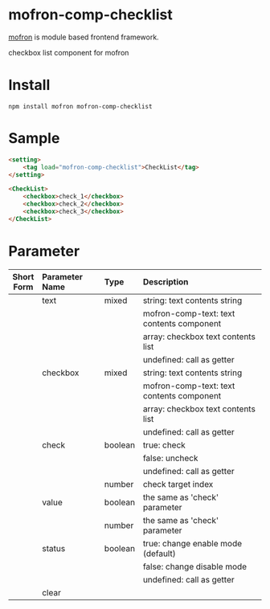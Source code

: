 # mofron-comp-checklist
[mofron](https://mofron.github.io/mofron/) is module based frontend framework.

checkbox list component for mofron


# Install
```
npm install mofron mofron-comp-checklist
```

# Sample
```html
<setting>
    <tag load="mofron-comp-checklist">CheckList</tag>
</setting>

<CheckList>
    <checkbox>check_1</checkbox>
    <checkbox>check_2</checkbox>
    <checkbox>check_3</checkbox>
</CheckList>
```

# Parameter

| Short<br>Form | Parameter Name | Type | Description |
|:-------------:|:---------------|:-----|:------------|
| | text | mixed | string: text contents string |
| | | | mofron-comp-text: text contents component |
| | | | array: checkbox text contents list |
| | | | undefined: call as getter |
| | checkbox | mixed | string: text contents string |
| | | | mofron-comp-text: text contents component |
| | | | array: checkbox text contents list |
| | | | undefined: call as getter |
| | check | boolean | true: check |
| | | | false: uncheck |
| | | | undefined: call as getter |
| | | number | check target index |
| | value | boolean | the same as 'check' parameter |
| | | number | the same as 'check' parameter |
| | status | boolean | true: change enable mode (default) |
| | | | false: change disable mode |
| | | | undefined: call as getter |
| | clear | ||
